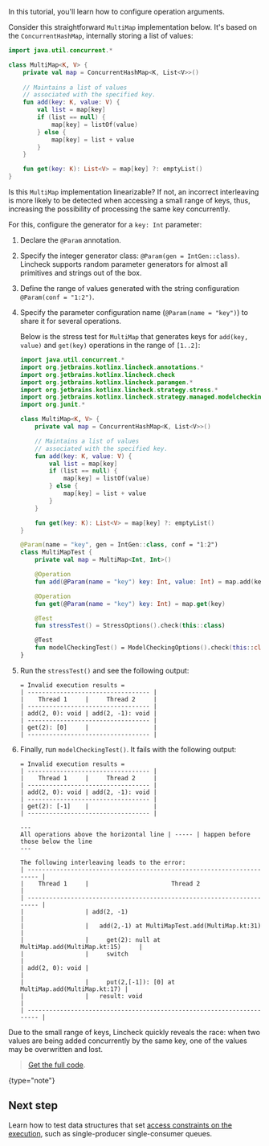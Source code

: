 [//]: # (title: Operation arguments)

In this tutorial, you'll learn how to configure operation arguments.

Consider this straightforward `MultiMap` implementation below. It's based on the `ConcurrentHashMap`, internally storing
a list of values:

```kotlin
import java.util.concurrent.*

class MultiMap<K, V> {
    private val map = ConcurrentHashMap<K, List<V>>()
   
    // Maintains a list of values 
    // associated with the specified key.
    fun add(key: K, value: V) {
        val list = map[key]
        if (list == null) {
            map[key] = listOf(value)
        } else {
            map[key] = list + value
        }
    }

    fun get(key: K): List<V> = map[key] ?: emptyList()
}
```

Is this `MultiMap` implementation linearizable? If not, an incorrect interleaving is more likely to be detected
when accessing a small range of keys, thus, increasing the possibility of processing the same key concurrently.

For this, configure the generator for a `key: Int` parameter:

1. Declare the `@Param` annotation.
2. Specify the integer generator class: `@Param(gen = IntGen::class)`.
   Lincheck supports random parameter generators for almost all primitives and strings out of the box.
3. Define the range of values generated with the string configuration `@Param(conf = "1:2")`.
4. Specify the parameter configuration name (`@Param(name = "key")`) to share it for several operations.

   Below is the stress test for `MultiMap` that generates keys for `add(key, value)` and `get(key)` operations in the
   range of `[1..2]`: 
   
   ```kotlin
   import java.util.concurrent.*
   import org.jetbrains.kotlinx.lincheck.annotations.*
   import org.jetbrains.kotlinx.lincheck.check
   import org.jetbrains.kotlinx.lincheck.paramgen.*
   import org.jetbrains.kotlinx.lincheck.strategy.stress.*
   import org.jetbrains.kotlinx.lincheck.strategy.managed.modelchecking.*
   import org.junit.*
   
   class MultiMap<K, V> {
       private val map = ConcurrentHashMap<K, List<V>>()
   
       // Maintains a list of values 
       // associated with the specified key.
       fun add(key: K, value: V) {
           val list = map[key]
           if (list == null) {
               map[key] = listOf(value)
           } else {
               map[key] = list + value
           }
       }

       fun get(key: K): List<V> = map[key] ?: emptyList()
   }
   
   @Param(name = "key", gen = IntGen::class, conf = "1:2")
   class MultiMapTest {
       private val map = MultiMap<Int, Int>()
   
       @Operation
       fun add(@Param(name = "key") key: Int, value: Int) = map.add(key, value)
   
       @Operation
       fun get(@Param(name = "key") key: Int) = map.get(key)
   
       @Test
       fun stressTest() = StressOptions().check(this::class)
   
       @Test
       fun modelCheckingTest() = ModelCheckingOptions().check(this::class)
   }
   ```

5. Run the `stressTest()` and see the following output:

   ```text
   = Invalid execution results =
   | ---------------------------------- |
   |    Thread 1     |     Thread 2     |
   | ---------------------------------- |
   | add(2, 0): void | add(2, -1): void |
   | ---------------------------------- |
   | get(2): [0]     |                  |
   | ---------------------------------- |
   ```
   
6. Finally, run `modelCheckingTest()`. It fails with the following output:

   ```text
   = Invalid execution results =
   | ---------------------------------- |
   |    Thread 1     |     Thread 2     |
   | ---------------------------------- |
   | add(2, 0): void | add(2, -1): void |
   | ---------------------------------- |
   | get(2): [-1]    |                  |
   | ---------------------------------- |
   
   ---
   All operations above the horizontal line | ----- | happen before those below the line
   ---

   The following interleaving leads to the error:
   | ---------------------------------------------------------------------- |
   |    Thread 1     |                       Thread 2                       |
   | ---------------------------------------------------------------------- |
   |                 | add(2, -1)                                           |
   |                 |   add(2,-1) at MultiMapTest.add(MultiMap.kt:31)      |
   |                 |     get(2): null at MultiMap.add(MultiMap.kt:15)     |
   |                 |     switch                                           |
   | add(2, 0): void |                                                      |
   |                 |     put(2,[-1]): [0] at MultiMap.add(MultiMap.kt:17) |
   |                 |   result: void                                       |
   | ---------------------------------------------------------------------- |
   ```

Due to the small range of keys, Lincheck quickly reveals the race: when two values are being added concurrently by the same key, 
one of the values may be overwritten and lost.

> [Get the full code](https://github.com/Kotlin/kotlinx-lincheck/blob/guide/src/jvm/test/org/jetbrains/kotlinx/lincheck/test/guide/MultiMapTest.kt).
>
{type="note"}


## Next step

Learn how to test data structures that set [access constraints on the execution](constraints.md),
such as single-producer single-consumer queues.
